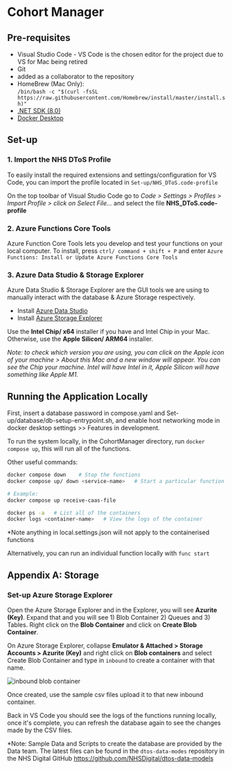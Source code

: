 # Cohort Manager

## Pre-requisites

- Visual Studio Code - VS Code is the chosen editor for the project due to VS for Mac being retired
- Git
- added as a collaborator to the repository
- HomeBrew (Mac Only): \
    `/bin/bash -c "$(curl -fsSL https://raw.githubusercontent.com/Homebrew/install/master/install.sh)"`
- [.NET SDK (8.0)](https://dotnet.microsoft.com/en-us/download/dotnet/8.0)
- [Docker Desktop](https://docs.docker.com/desktop/install/)

## Set-up

### 1. Import the NHS DToS Profile

To easily install the required extensions and settings/configuration for VS Code, you can import the profile located in `Set-up/NHS_DToS.code-profile`

On the top toolbar of Visual Studio Code go to *Code > Settings > Profiles > Import Profile > click on Select File...* and select the file **NHS_DToS.code-profile**

### 2. Azure Functions Core Tools

Azure Function Core Tools lets you develop and test your functions on your local computer. To install, press `ctrl/ command + shift + P` and enter `Azure Functions: Install or Update Azure Functions Core Tools`

### 3. Azure Data Studio & Storage Explorer

Azure Data Studio & Storage Explorer are the GUI tools we are using to manually interact with the database & Azure Storage respectively.

- Install [Azure Data Studio](https://learn.microsoft.com/en-us/azure-data-studio/download-azure-data-studio?tabs=wi[…]all%2Credhat-install%2Cwindows-uninstall%2Credhat-uninstall)
- Install [Azure Storage Explorer](https://azure.microsoft.com/en-gb/products/storage/storage-explorer)

Use the **Intel Chip/ x64** installer if you have and Intel Chip in your Mac. Otherwise, use the **Apple Silicon/ ARM64** installer.

*Note: to check which version you are using, you can click on the Apple icon of your machine > About this Mac and a new window will appear. You can see the Chip your machine. Intel will have Intel in it, Apple Silicon will have something like Apple M1.*

## Running the Application Locally

First, insert a database password in compose.yaml and Set-up/database/db-setup-entrypoint.sh, and enable host networking mode in docker desktop settings >> Features in development.

To run the system locally, in the CohortManager directory, run `docker compose up`, this will run all of the functions.

Other useful commands:

```bash
docker compose down    # Stop the functions
docker compose up/ down <service-name>   # Start a particular function or dependency

# Example:
docker compose up receive-caas-file

docker ps -a   # List all of the containers
docker logs <container-name>   # View the logs of the container
```

*Note anything in local.settings.json will not apply to the containerised functions

Alternatively, you can run an individual function locally with `func start`

## Appendix A: Storage

### Set-up Azure Storage Explorer

Open the Azure Storage Explorer and in the Explorer, you will see **Azurite (Key)**. Expand that and you will see 1) Blob Container 2) Queues and 3) Tables. Right click on the **Blob Container** and click on **Create Blob Container**.

On Azure Storage Explorer, collapse **Emulator & Attached > Storage Accounts > Azurite (Key)** and right click on **Blob containers** and select Create Blob Container and type in `inbound` to create a container with that name.

![inbound blob container](/Set-up/img/azure_storage.png)

Once created, use the sample csv files upload it to that new inbound container.

Back in VS Code you should see the logs of the functions running locally, once it's complete, you can refresh the database again to see the changes made by the CSV files.

*Note: Sample Data and Scripts to create the database are provided by the Data team. The latest files can be found in the `dtos-data-modes` repository in the NHS Digital GitHub <https://github.com/NHSDigital/dtos-data-models>
